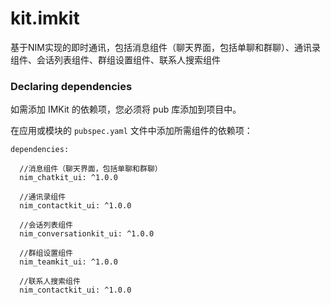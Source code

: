 # kit.imkit

基于NIM实现的即时通讯，包括消息组件（聊天界面，包括单聊和群聊）、通讯录组件、会话列表组件、群组设置组件、联系人搜索组件

### Declaring dependencies
如需添加 IMKit 的依赖项，您必须将 pub 库添加到项目中。

在应用或模块的 `pubspec.yaml` 文件中添加所需组件的依赖项：

```
dependencies:

  //消息组件（聊天界面，包括单聊和群聊）
  nim_chatkit_ui: ^1.0.0
  
  //通讯录组件
  nim_contactkit_ui: ^1.0.0
  
  //会话列表组件
  nim_conversationkit_ui: ^1.0.0
  
  //群组设置组件
  nim_teamkit_ui: ^1.0.0
  
  //联系人搜索组件
  nim_contactkit_ui: ^1.0.0
```
